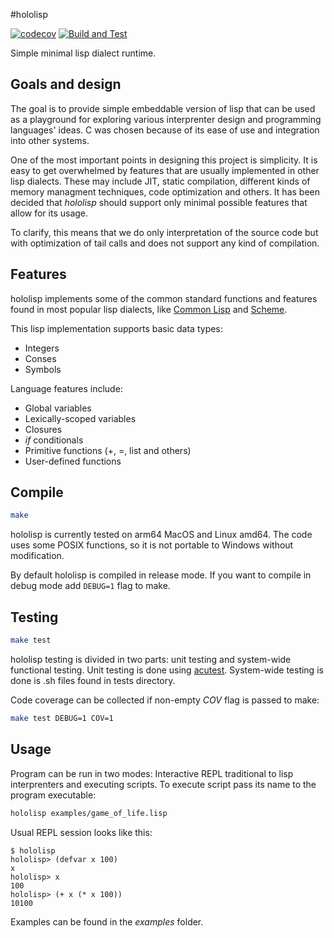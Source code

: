 #hololisp

[![codecov](https://codecov.io/gh/Holodome/hololisp/branch/master/graph/badge.svg?token=U41DRI0GU9)](https://codecov.io/gh/Holodome/hololisp)
[![Build and Test](https://github.com/Holodome/hololisp/actions/workflows/test.yml/badge.svg)](https://github.com/Holodome/hololisp/actions/workflows/test.yml)

Simple minimal lisp dialect runtime.

## Goals and design

The goal is to provide simple embeddable version of lisp that can be used as a playground for exploring various interprenter design and programming languages' ideas.
C was chosen because of its ease of use and integration into other systems.

One of the most important points in designing this project is simplicity. It is easy to get overwhelmed by features that are usually implemented in other lisp dialects. These may include JIT, static compilation, different kinds of memory managment techniques, code optimization and others. It has been decided that *hololisp* should support only minimal possible features that allow for its usage.

To clarify, this means that we do only interpretation of the source code but with optimization of tail calls and does not support any kind of compilation.

## Features 

hololisp implements some of the common standard functions and features found in most popular lisp dialects, like [Common Lisp](https://common-lisp.net/) and [Scheme](https://www.scheme.com/tspl4/).

This lisp implementation supports basic data types:
* Integers
* Conses
* Symbols

Language features include:
* Global variables
* Lexically-scoped variables
* Closures
* *if* conditionals
* Primitive functions (+, =, list and others)
* User-defined functions

## Compile

```bash
make
```

hololisp is currently tested on arm64 MacOS and Linux amd64. The code uses some POSIX functions, so it is not portable to Windows without modification.

By default hololisp is compiled in release mode. If you want to compile in debug mode add `DEBUG=1` flag to make.

## Testing

```bash
make test
```

hololisp testing is divided in two parts: unit testing and system-wide functional testing. Unit testing is done using [acutest](https://github.com/mity/acutest). System-wide testing is
done is .sh files found in tests directory.

Code coverage can be collected if non-empty *COV* flag is passed to make:
```bash
make test DEBUG=1 COV=1
```

## Usage

Program can be run in two modes: Interactive REPL traditional to lisp interprenters and executing scripts.
To execute script pass its name to the program executable:

```bash
hololisp examples/game_of_life.lisp
```

Usual REPL session looks like this:

```shell
$ hololisp
hololisp> (defvar x 100)
x
hololisp> x
100
hololisp> (+ x (* x 100))
10100
```

Examples can be found in the *examples* folder.

